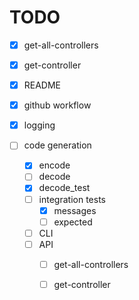 # TODO

- [x] get-all-controllers
- [x] get-controller

- [x] README
- [x] github workflow
- [x] logging

- [ ] code generation
   - [x] encode
   - [ ] decode
   - [x] decode_test
   - [ ] integration tests
      - [x] messages
      - [ ] expected
   - [ ] CLI
   - [ ] API
      - [ ] get-all-controllers
      - [ ] get-controller

